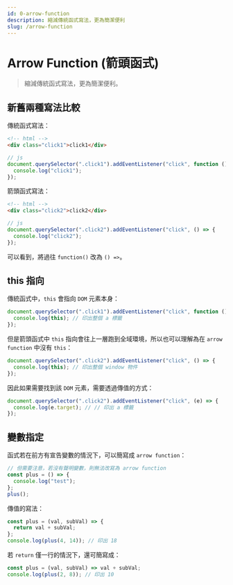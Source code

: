 ```yaml
---
id: 0-arrow-function
description: 縮減傳統函式寫法，更為簡潔便利
slug: /arrow-function
---
```


# Arrow Function (箭頭函式)

> 縮減傳統函式寫法，更為簡潔便利。

## 新舊兩種寫法比較

傳統函式寫法：

```html
<!-- html -->
<div class="click1">click1</div>
```

```javascript
// js
document.querySelector(".click1").addEventListener("click", function () {
  console.log("click1");
});
```

箭頭函式寫法：

```html
<!-- html -->
<div class="click2">click2</div>
```

```javascript
// js
document.querySelector(".click2").addEventListener("click", () => {
  console.log("click2");
});
```

可以看到，將過往 `function()` 改為 `() =>`。

## this 指向

傳統函式中，`this` 會指向 `DOM` 元素本身：

```javascript
document.querySelector(".click1").addEventListener("click", function () {
  console.log(this); // 印出整個 a 標籤
});
```

但是箭頭函式中 `this` 指向會往上一層跑到全域環境，所以也可以理解為在 `arrow function` 中沒有 `this`：

```javascript
document.querySelector(".click2").addEventListener("click", () => {
  console.log(this); // 印出整個 window 物件
});
```

因此如果需要找到該 `DOM` 元素，需要透過傳值的方式：

```javascript
document.querySelector(".click2").addEventListener("click", (e) => {
  console.log(e.target); // // 印出 a 標籤
});
```

## 變數指定

函式若在前方有宣告變數的情況下，可以簡寫成 `arrow function`：

```javascript
// 但需要注意，若沒有聲明變數，則無法改寫為 arrow function
const plus = () => {
  console.log("test");
};
plus();
```

傳值的寫法：

```javascript
const plus = (val, subVal) => {
  return val + subVal;
};
console.log(plus(4, 14)); // 印出 18
```

若 `return` 僅一行的情況下，還可簡寫成：

```javascript
const plus = (val, subVal) => val + subVal;
console.log(plus(2, 8)); // 印出 10
```
